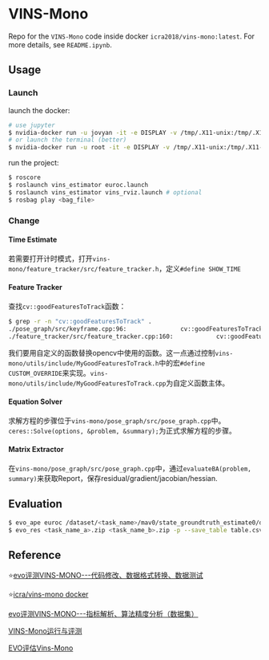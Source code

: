 # VINS-Mono

Repo for the `VINS-Mono` code inside docker `icra2018/vins-mono:latest`. For more details, see `README.ipynb`.

## Usage

### Launch

launch the docker:

```bash
# use jupyter
$ nvidia-docker run -u jovyan -it -e DISPLAY -v /tmp/.X11-unix:/tmp/.X11-unix -v /home/shuyuan-19/dataset/Euroc:/dataset icra2018/vins-mono:v1 jupyter lab --no-browser --ip=0.0.0.0 --NotebookApp.token='' --allow-root
# or launch the terminal (better)
$ nvidia-docker run -u root -it -e DISPLAY -v /tmp/.X11-unix:/tmp/.X11-unix -v /home/shuyuan-19/dataset/Euroc:/dataset -v /home/shuyuan-19/dataset/Euroc/output:/output icra2018/vins-mono:v1
```

run the project:

```bash
$ roscore
$ roslaunch vins_estimator euroc.launch
$ roslaunch vins_estimator vins_rviz.launch # optional
$ rosbag play <bag_file>
```

### Change

#### Time Estimate

若需要打开计时模式，打开`vins-mono/feature_tracker/src/feature_tracker.h`，定义`#define SHOW_TIME`

#### Feature Tracker

查找`cv::goodFeaturesToTrack`函数：

```bash
$ grep -r -n "cv::goodFeaturesToTrack" .
./pose_graph/src/keyframe.cpp:96:               cv::goodFeaturesToTrack(image, tmp_pts, 500, 0.01, 10);
./feature_tracker/src/feature_tracker.cpp:160:            cv::goodFeaturesToTrack(forw_img, n_pts, MAX_CNT - forw_pts.size(), 0.01, MIN_DIST, mask); // TODO
```

我们要用自定义的函数替换opencv中使用的函数。这一点通过控制`vins-mono/utils/include/MyGoodFeaturesToTrack.h`中的宏`#define CUSTOM_OVERRIDE`来实现。`vins-mono/utils/include/MyGoodFeaturesToTrack.cpp`为自定义函数主体。

#### Equation Solver

求解方程的步骤位于`vins-mono/pose_graph/src/pose_graph.cpp`中。`ceres::Solve(options, &problem, &summary);`为正式求解方程的步骤。

#### Matrix Extractor

在`vins-mono/pose_graph/src/pose_graph.cpp`中，通过`evaluateBA(problem, summary)`来获取Report，保存residual/gradient/jacobian/hessian.



## Evaluation

```bash
$ evo_ape euroc /dataset/<task_name>/mav0/state_groundtruth_estimate0/data.csv vins_result_loop.txt -va --plot --plot_mode xyz --save_results <task_name>.zip # get the data and visualization
$ evo_res <task_name_a>.zip <task_name_b>.zip -p --save_table table.csv # comparasion
```

## Reference

:star:[evo评测VINS-MONO---代码修改、数据格式转换、数据测试](https://blog.csdn.net/xiaojinger_123/article/details/120141017)

:star:[icra/vins-mono docker](https://hub.docker.com/r/icra2018/vins-mono)

[evo评测VINS-MONO---指标解析、算法精度分析（数据集）](https://blog.csdn.net/xiaojinger_123/article/details/120269185)

[VINS-Mono运行与评测](https://rupingcen.blog.csdn.net/article/details/110485772)

[EVO评估Vins-Mono](https://blog.csdn.net/weixin_41954990/article/details/127845403)
